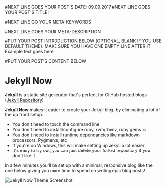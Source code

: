 #NEXT LINE GOES YOUR POST'S DATE:
09.09.2017
#NEXT LINE GOES YOUR POST'S TITLE:

#NEXT LINE GO YOUR META-KEYWORDS

#NEXT LINE GOES YOUR META-DESCRIPTION

#PUT YOUR POST INTRODUCTION BELOW (OPTIONAL, BLANK IF YOU USE DEFAULT THEME). MAKE SURE YOU HAVE ONE EMPTY LINE AFTER IT
Example text goes
here

#PUT YOUR POST'S CONTENT BELOW
# Jekyll Now

**Jekyll** is a static site generator that's perfect for GitHub hosted blogs ([Jekyll Repository](https://github.com/jekyll/jekyll))

**Jekyll Now** makes it easier to create your Jekyll blog, by eliminating a lot of the up front setup.

- You don't need to touch the command line
- You don't need to install/configure ruby, rvm/rbenv, ruby gems :relaxed:
- You don't need to install runtime dependancies like markdown processors, Pygments, etc
- If you're on Windows, this will make setting up Jekyll a lot easier
- It's easy to try out, you can just delete your forked repository if you don't like it

In a few minutes you'll be set up with a minimal, responsive blog like the one below giving you more time to spend on writing epic blog posts!

![Jekyll Now Theme Screenshot](/images/jekyll-now-theme-screenshot.jpg "Jekyll Now Theme Screenshot")

